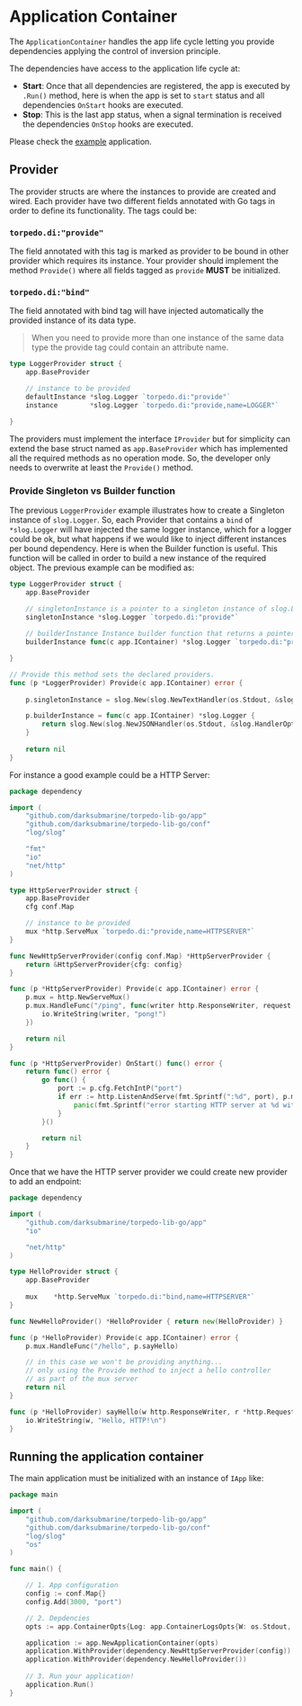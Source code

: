 # Application Container

The `ApplicationContainer` handles the app life cycle letting you provide dependencies applying 
the control of inversion principle. 

The dependencies have access to the application life cycle at:

 - **Start**: Once that all dependencies are registered, the app is executed by `.Run()` method, here is when the app is set to `start` status and all dependencies `OnStart` hooks are executed.
 - **Stop**: This is the last app status, when a signal termination is received the dependencies `OnStop` hooks are executed.

Please check the [example](_example) application.

## Provider

The provider structs are where the instances to provide are created and wired. Each provider have two different fields 
annotated with Go tags in order to define its functionality. The tags could be:

### `torpedo.di:"provide"` 
The field annotated with this tag is marked as provider to be bound in other provider which requires its instance.
Your provider should implement the method `Provide()` where all fields tagged as `provide` **MUST** be initialized.

### `torpedo.di:"bind"`
 The field annotated with bind tag will have injected automatically the provided instance of its data type.

> When you need to provide more than one instance of the same data type the provide tag could contain an attribute name. 
```go
type LoggerProvider struct {
	app.BaseProvider

	// instance to be provided
	defaultInstance *slog.Logger `torpedo.di:"provide"`
	instance        *slog.Logger `torpedo.di:"provide,name=LOGGER"`

}
```

The providers must implement the interface `IProvider` but for simplicity can extend the base struct named as `app.BaseProvider` which
has implemented all the required methods as no operation mode. So, the developer only needs to overwrite at least the `Provide()` method.

### Provide Singleton vs Builder function

The previous `LoggerProvider` example illustrates how to create a Singleton instance of `slog.Logger`. So, each Provider that contains a `bind` 
of `*slog.Logger` will have injected the same logger instance, which for a logger could be ok, but what happens if we would like to inject 
different instances per bound dependency. Here is when the Builder function is useful. This function will be called in order to build a new instance
of the required object. The previous example can be modified as:

```go
type LoggerProvider struct {
	app.BaseProvider

	// singletonInstance is a pointer to a singleton instance of slog.Logger
	singletonInstance *slog.Logger `torpedo.di:"provide"`
	
	// builderInstance Instance builder function that returns a pointer to a new instance of slog.Logger 
	builderInstance func(c app.IContainer) *slog.Logger `torpedo.di:"provide,name=LOGGER"`

}

// Provide this method sets the declared providers.
func (p *LoggerProvider) Provide(c app.IContainer) error {
	
    p.singletonInstance = slog.New(slog.NewTextHandler(os.Stdout, &slog.HandlerOptions{Level: slog.LevelDebug}))

    p.builderInstance = func(c app.IContainer) *slog.Logger {
	    return slog.New(slog.NewJSONHandler(os.Stdout, &slog.HandlerOptions{Level: slog.LevelInfo}))	
    }
	
    return nil
}
```



For instance a good example could be a
HTTP Server:

```go
package dependency

import (
	"github.com/darksubmarine/torpedo-lib-go/app"
	"github.com/darksubmarine/torpedo-lib-go/conf"
	"log/slog"

	"fmt"
	"io"
	"net/http"
)

type HttpServerProvider struct {
	app.BaseProvider
	cfg conf.Map

	// instance to be provided
	mux *http.ServeMux `torpedo.di:"provide,name=HTTPSERVER"`
}

func NewHttpServerProvider(config conf.Map) *HttpServerProvider {
	return &HttpServerProvider{cfg: config}
}

func (p *HttpServerProvider) Provide(c app.IContainer) error {
	p.mux = http.NewServeMux()
	p.mux.HandleFunc("/ping", func(writer http.ResponseWriter, request *http.Request) {
		io.WriteString(writer, "pong!")
	})

	return nil
}

func (p *HttpServerProvider) OnStart() func() error {
	return func() error {
		go func() {
			port := p.cfg.FetchIntP("port")
			if err := http.ListenAndServe(fmt.Sprintf(":%d", port), p.mux); err != nil {
				panic(fmt.Sprintf("error starting HTTP server at %d with error %s", port, err))
			}
		}()

		return nil
	}
}

```

Once that we have the HTTP server provider we could create new provider to add an endpoint:

```go
package dependency

import (
	"github.com/darksubmarine/torpedo-lib-go/app"
	"io"

	"net/http"
)

type HelloProvider struct {
	app.BaseProvider
	
	mux    *http.ServeMux `torpedo.di:"bind,name=HTTPSERVER"`
}

func NewHelloProvider() *HelloProvider { return new(HelloProvider) }

func (p *HelloProvider) Provide(c app.IContainer) error {
	p.mux.HandleFunc("/hello", p.sayHello)

	// in this case we won't be providing anything...
	// only using the Provide method to inject a hello controller
	// as part of the mux server
	return nil
}

func (p *HelloProvider) sayHello(w http.ResponseWriter, r *http.Request) {
	io.WriteString(w, "Hello, HTTP!\n")
}
```

## Running the application container

The main application must be initialized with an instance of `IApp` like:

```go
package main

import (
	"github.com/darksubmarine/torpedo-lib-go/app"
	"github.com/darksubmarine/torpedo-lib-go/conf"
	"log/slog"
	"os"
)

func main() {

	// 1. App configuration
	config := conf.Map{}
	config.Add(3000, "port")

	// 2. Depdencies
	opts := app.ContainerOpts{Log: app.ContainerLogsOpts{W: os.Stdout, L: slog.LevelInfo}}

	application := app.NewApplicationContainer(opts)
	application.WithProvider(dependency.NewHttpServerProvider(config))
	application.WithProvider(dependency.NewHelloProvider())
	
	// 3. Run your application!
	application.Run()
}

```